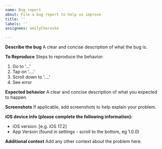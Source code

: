 ```yaml
---
name: Bug report
about: File a bug report to help us improve
title: ''
labels: ''
assignees: emilyCheroske

---
```


**Describe the bug**
A clear and concise description of what the bug is.

**To Reproduce**
Steps to reproduce the behavior:
1. Go to '...'
2. Tap on '....'
3. Scroll down to '....'
4. See error

**Expected behavior**
A clear and concise description of what you expected to happen.

**Screenshots**
If applicable, add screenshots to help explain your problem.

**iOS device info (please complete the following information):**
 - iOS version: [e.g. iOS 17.2]
 - App Version (found in settings - scroll to the bottom, eg 1.0.0)

**Additional context**
Add any other context about the problem here.
